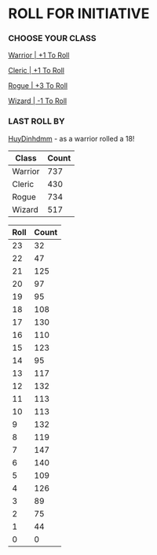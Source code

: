 # ROLL FOR INITIATIVE
### CHOOSE YOUR CLASS

[Warrior | +1 To Roll](https://github.com/benjaminsampica/benjaminsampica/issues/new?title=roll%7Cwarrior&body=Just+click+%27Create%27.)

[Cleric | +1 To Roll](https://github.com/benjaminsampica/benjaminsampica/issues/new?title=roll%7Ccleric&body=Just+click+%27Create%27.)

[Rogue | +3 To Roll](https://github.com/benjaminsampica/benjaminsampica/issues/new?title=roll%7Crogue&body=Just+click+%27Create%27.)

[Wizard | -1 To Roll](https://github.com/benjaminsampica/benjaminsampica/issues/new?title=roll%7Cwizard&body=Just+click+%27Create%27.)
### LAST ROLL BY
[HuyDinhdmm](https://www.github.com/HuyDinhdmm) - as a warrior rolled a 18!

|Class|Count|
|-|-|
|Warrior|737|
|Cleric|430|
|Rogue|734|
|Wizard|517|

|Roll|Count|
|-|-|
|23|32
|22|47
|21|125
|20|97
|19|95
|18|108
|17|130
|16|110
|15|123
|14|95
|13|117
|12|132
|11|113
|10|113
|9|132
|8|119
|7|147
|6|140
|5|109
|4|126
|3|89
|2|75
|1|44
|0|0
